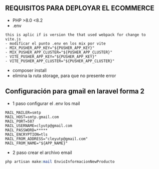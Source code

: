 ## REQUISITOS PARA DEPLOYAR EL ECOMMERCE
- PHP >8.0  <8.2
- .env
```env 
this is aplic if is version the that used webpack for change to vite.js 
- modificar el punto .env en los mix por vite
- MIX_PUSHER_APP_KEY="${PUSHER_APP_KEY}"
- MIX_PUSHER_APP_CLUSTER="${PUSHER_APP_CLUSTER}"
- VITE_PUSHER_APP_KEY="${PUSHER_APP_KEY}"
- VITE_PUSHER_APP_CLUSTER="${PUSHER_APP_CLUSTER}"
```
- composer install
- elimina la ruta storage, para que no presente error 

## Configuración para gmail en laravel forma 2

- 1 paso configurar el .env los mail
```env
MAIL_MAILER=smtp
MAIL_HOST=smtp.gmail.com
MAIL_PORT=587
MAIL_USERNAME=clyutp@gmail.com
MAIL_PASSWORD=*****
MAIL_ENCRYPTION=tls
MAIL_FROM_ADDRESS="cleyutp@gmail.com"
MAIL_FROM_NAME="${APP_NAME}"
```

- 2 paso  crear el archivo email
```php
php artisan make:mail EnvioInformacionNewProducto
```